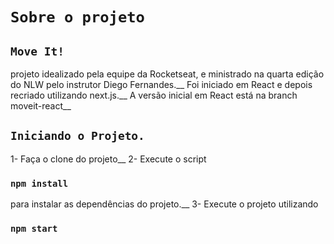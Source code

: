 # `Sobre o projeto`

## `Move It!`  
projeto idealizado pela equipe da Rocketseat, e ministrado na quarta edição do NLW pelo instrutor Diego Fernandes.__
Foi iniciado em React e depois recriado utilizando next.js.__
A versão inicial em React está na branch moveit-react__



## `Iniciando o Projeto.`

1- Faça o clone do projeto__
2- Execute o script
### `npm install`
para instalar as dependências do projeto.__
3- Execute o projeto utilizando
### `npm start`